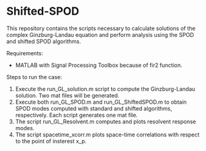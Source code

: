 # Shifted-SPOD

This repository contains the scripts necessary to calculate solutions of the complex Ginzburg-Landau equation and perform analysis using the SPOD and shifted SPOD algorithms.

Requirements:
- MATLAB with Signal Processing Toolbox because of fir2 function.

Steps to run the case:

1. Execute the run_GL_solution.m script to compute the Ginzburg-Landau solution. Two mat files will be generated.
2. Execute both run_GL_SPOD.m and run_GL_ShiftedSPOD.m to obtain SPOD modes computed with standard and shifted algorithms, respectively. Each script generates one mat file.
3. The script run_GL_Resolvent.m computes and plots resolvent response modes.
4. The script spacetime_xcorr.m plots space-time correlations with respect to the point of insterest x_p. 
